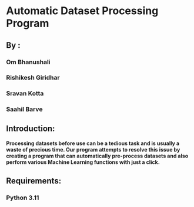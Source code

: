 # Automatic Dataset Processing Program

## By :
### Om Bhanushali
### Rishikesh Giridhar
### Sravan Kotta
### Saahil Barve


## Introduction:
#### Processing datasets before use can be a tedious task and is usually a waste of precious time. Our program attempts to resolve this issue by creating a program that can automatically pre-process datasets and also perform various Machine Learning functions with just a click.

## Requirements:
### Python 3.11
